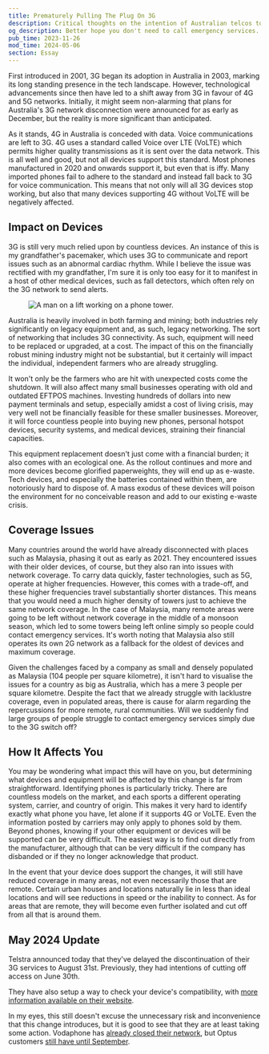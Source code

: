```yaml
---
title: Prematurely Pulling The Plug On 3G
description: Critical thoughts on the intention of Australian telcos to sunset the 3G network and the major repurcussions on coverage, safety, and much more that will come with it.
og_description: Better hope you don't need to call emergency services.
pub_time: 2023-11-26
mod_time: 2024-05-06
section: Essay
---
```


First introduced in 2001, 3G began its adoption in Australia in 2003, marking its long standing presence in the tech landscape. However, technological advancements since then have led to a shift away from 3G in favour of 4G and 5G networks. Initially, it might seem non-alarming that plans for Australia's 3G network disconnection were announced for as early as December, but the reality is more significant than anticipated.

As it stands, 4G in Australia is conceded with data. Voice communications are left to 3G. 4G uses a standard called Voice over LTE (VoLTE) which permits higher quality transmissions as it is sent over the data network. This is all well and good, but not all devices support this standard. Most phones manufactured in 2020 and onwards support it, but even that is iffy. Many imported phones fail to adhere to the standard and instead fall back to 3G for voice communication. This means that not only will all 3G devices stop working, but also that many devices supporting 4G without VoLTE will be negatively affected.

## Impact on Devices

3G is still very much relied upon by countless devices. An instance of this is my grandfather's pacemaker, which uses 3G to communicate and report issues such as an abnormal cardiac rhythm. While I believe the issue was rectified with my grandfather, I'm sure it is only too easy for it to manifest in a host of other medical devices, such as fall detectors, which often rely on the 3G network to send alerts.

<figure class="right">
<img src="https://images.unsplash.com/photo-1633997011021-0254baa23289" alt="A man on a lift working on a phone tower.">
</figure>

Australia is heavily involved in both farming and mining; both industries rely significantly on legacy equipment and, as such, legacy networking. The sort of networking that includes 3G connectivity. As such, equipment will need to be replaced or upgraded, at a cost. The impact of this on the financially robust mining industry might not be substantial, but it certainly will impact the individual, independent farmers who are already struggling.

It won't only be the farmers who are hit with unexpected costs come the shutdown. It will also affect many small businesses operating with old and outdated EFTPOS machines. Investing hundreds of dollars into new payment terminals and setup, especially amidst a cost of living crisis, may very well not be financially feasible for these smaller businesses. Moreover, it will force countless people into buying new phones, personal hotspot devices, security systems, and medical devices, straining their financial capacities.

This equipment replacement doesn't just come with a financial burden; it also comes with an ecological one. As the rollout continues and more and more devices become glorified paperweights, they will end up as e-waste. Tech devices, and especially the batteries contained within them, are notoriously hard to dispose of. A mass exodus of these devices will poison the environment for no conceivable reason and add to our existing e-waste crisis.

## Coverage Issues

Many countries around the world have already disconnected with places such as Malaysia, phasing it out as early as 2021. They encountered issues with their older devices, of course, but they also ran into issues with network coverage. To carry data quickly, faster technologies, such as 5G, operate at higher frequencies. However, this comes with a trade-off, and these higher frequencies travel substantially shorter distances. This means that you would need a much higher density of towers just to achieve the same network coverage. In the case of Malaysia, many remote areas were going to be left without network coverage in the middle of a monsoon season, which led to some towers being left online simply so people could contact emergency services. It's worth noting that Malaysia also still operates its own 2G network as a fallback for the oldest of devices and maximum coverage.

Given the challenges faced by a company as small and densely populated as Malaysia (104 people per square kilometre), it isn't hard to visualise the issues for a country as big as Australia, which has a mere 3 people per square kilometre. Despite the fact that we already struggle with lacklustre coverage, even in populated areas, there is cause for alarm regarding the repercussions for more remote, rural communities. Will we suddenly find large groups of people struggle to contact emergency services simply due to the 3G switch off?

## How It Affects You

You may be wondering what impact this will have on you, but determining what devices and equipment will be affected by this change is far from straightforward. Identifying phones is particularly tricky. There are countless models on the market, and each sports a different operating system, carrier, and country of origin. This makes it very hard to identify exactly what phone you have, let alone if it supports 4G or VoLTE. Even the information posted by carriers may only apply to phones sold by them. Beyond phones, knowing if your other equipment or devices will be supported can be very difficult. The easiest way is to find out directly from the manufacturer, although that can be very difficult if the company has disbanded or if they no longer acknowledge that product.

In the event that your device does support the changes, it will still have reduced coverage in many areas, not even necessarily those that are remote. Certain urban houses and locations naturally lie in less than ideal locations and will see reductions in speed or the inability to connect. As for areas that are remote, they will become even further isolated and cut off from all that is around them.

## May 2024 Update

Telstra announced today that they've delayed the discontinuation of their 3G services to August 31st. Previously, they had intentions of cutting off access on June 30th.

They have also setup a way to check your device's compatibility, with [more information available on their website](https://www.abc.net.au/news/2024-05-06/telstra-to-extend-3g-network-shutdown/103808110).

In my eyes, this still doesn't excuse the unnecessary risk and inconvenience that this change introduces, but it is good to see that they are at least taking some action. Vodaphone has [already closed their network](https://www.vodafone.com.au/support/network/3g-closure), but Optus customers [still have until September](https://www.optus.com.au/support/mobiles-tablets-wearables/important-changes-3g).
